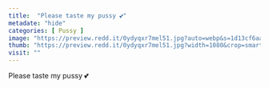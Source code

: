 ```yaml
---
title:  "Please taste my pussy 💕"
metadate: "hide"
categories: [ Pussy ]
image: "https://preview.redd.it/0ydyqxr7mel51.jpg?auto=webp&s=1d13cf6aad139444f0d53043a4f502fd7c6703e7"
thumb: "https://preview.redd.it/0ydyqxr7mel51.jpg?width=1080&crop=smart&auto=webp&s=491a32023af0a94f43c5076d9948ee0c090a5633"
visit: ""
---
```

Please taste my pussy 💕
